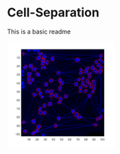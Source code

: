 # Cell-Separation

This is a basic readme


<img src="Figures/cells_delaunay.png" width="250" height="250" />
